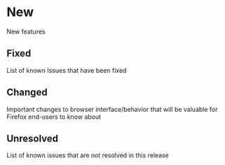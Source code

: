 # New	
New features
## Fixed	
List of known Issues that have been fixed
## Changed	
Important changes to browser interface/behavior that will be valuable for Firefox end-users to know about
## Unresolved	
List of known issues that are not resolved in this release
